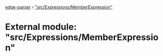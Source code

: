 [edge-parser](../README.md) › ["src/Expressions/MemberExpression"](_src_expressions_memberexpression_.md)

# External module: "src/Expressions/MemberExpression"


